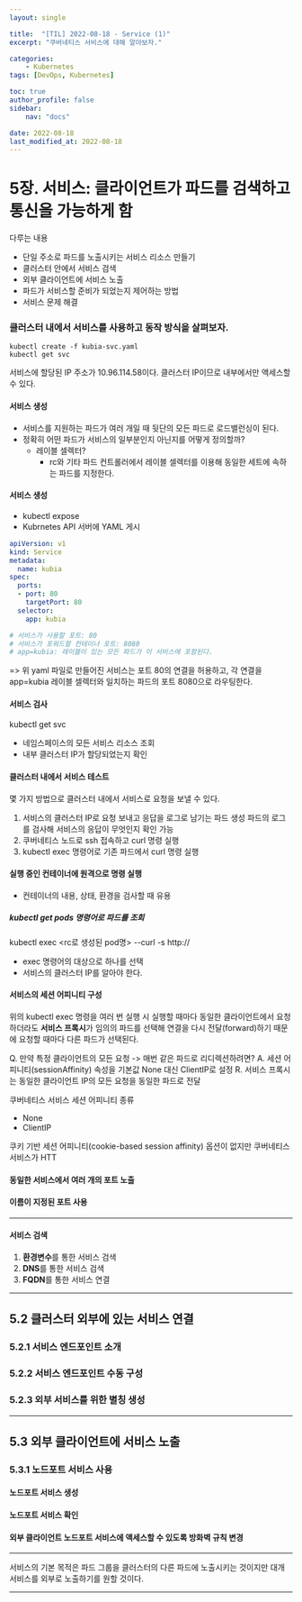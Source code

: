```yaml
---
layout: single

title:  "[TIL] 2022-08-18 - Service (1)"
excerpt: "쿠버네티스 서비스에 대해 알아보자."

categories:
    - Kubernetes
tags: [DevOps, Kubernetes]

toc: true
author_profile: false
sidebar:
    nav: "docs"

date: 2022-08-18
last_modified_at: 2022-08-18
---
```


# 5장. 서비스: 클라이언트가 파드를 검색하고 통신을 가능하게 함

다루는 내용
- 단일 주소로 파드를 노출시키는 서비스 리소스 만들기
- 클러스터 안에서 서비스 검색
- 외부 클라이언트에 서비스 노출
- 파드가 서비스할 준비가 되었는지 제어하는 방법
- 서비스 문제 해결

### 클러스터 내에서 서비스를 사용하고 동작 방식을 살펴보자.
``` shell
kubectl create -f kubia-svc.yaml
kubectl get svc
```

서비스에 할당된 IP 주소가 10.96.114.58이다.
클러스터 IP이므로 내부에서만 액세스할 수 있다.

#### 서비스 생성
- 서비스를 지원하는 파드가 여러 개일 때 뒷단의 모든 파드로 로드밸런싱이 된다.
- 정확히 어떤 파드가 서비스의 일부분인지 아닌지를 어떻게 정의할까?
  - 레이블 셀렉터? 
    - rc와 기타 파드 컨트롤러에서 레이블 셀렉터를 이용해 동일한 세트에 속하는 파드를 지정한다.

#### 서비스 생성
- kubectl expose
- Kubrnetes API 서버에 YAML 게시

``` yaml
apiVersion: v1
kind: Service
metadata:
  name: kubia
spec:
  ports:
  - port: 80
    targetPort: 80
  selector:
    app: kubia

# 서비스가 사용할 포트: 80
# 서비스가 포워드할 컨테이너 포트: 8080
# app=kubia: 레이블이 있는 모든 파드가 이 서비스에 포함된다.
```
=> 위 yaml 파일로 만들어진 서비스는 포트 80의 연결을 허용하고,
각 연결을 app=kubia 레이블 셀렉터와 일치하는 파드의 포트 8080으로 라우팅한다.


#### 서비스 검사
kubectl get svc
- 네임스페이스의 모든 서비스 리소스 조회
- 내부 클러스터 IP가 할당되었는지 확인 

#### 클러스터 내에서 서비스 테스트
몇 가지 방법으로 클러스터 내에서 서비스로 요청을 보낼 수 있다.
1. 서비스의 클러스터 IP로 요청 보내고 응답을 로그로 남기는 파드 생성
   파드의 로그를 검사해 서비스의 응답이 무엇인지 확인 가능
2. 쿠버네티스 노드로 ssh 접속하고 curl 명령 실행
3. kubectl exec 명령어로 기존 파드에서 curl 명령 실행

#### 실행 중인 컨테이너에 원격으로 명령 실행
- 컨테이너의 내용, 상태, 환경을 검사할 때 유용

##### kubectl get pods 명령어로 파드를 조회
kubectl exec <rc로 생성된 pod명> --curl -s http://<ClusterIP>
- exec 명령어의 대상으로 하나를 선택
- 서비스의 클러스터 IP를 알아야 한다.


#### 서비스의 세션 어피니티 구성
위의 kubectl exec 명령을 여러 번 실행 시
실행할 때마다 동일한 클라이언트에서 요청하더라도 **서비스 프록시**가 
임의의 파드를 선택해 연결을 다시 전달(forward)하기 때문에 요청할 때마다 다른 파드가 선택된다.

Q. 만약 특정 클라이언트의 모든 요청 -> 매번 같은 파드로 리디렉션하려면?
A. 세션 어피니티(sessionAffinity) 속성을 기본값 None 대신 ClientIP로 설정
R. 서비스 프록시는 동일한 클라이언트 IP의 모든 요청을 동일한 파드로 전달

쿠버네티스 서비스 세션 어피니티 종류
- None
- ClientIP

쿠키 기반 세션 어피니티(cookie-based session affinity) 옵션이 없지만
쿠버네티스 서비스가 HTT

#### 동일한 서비스에서 여러 개의 포트 노출

#### 이름이 지정된 포트 사용

---

#### 서비스 검색
1. **환경변수**를 통한 서비스 검색
2. **DNS**를 통한 서비스 검색
3. **FQDN**를 통한 서비스 연결

---

## 5.2 클러스터 외부에 있는 서비스 연결
### 5.2.1 서비스 엔드포인트 소개
### 5.2.2 서비스 엔드포인트 수동 구성
### 5.2.3 외부 서비스를 위한 별칭 생성

---

## 5.3 외부 클라이언트에 서비스 노출
### 5.3.1 노드포트 서비스 사용
#### 노드포트 서비스 생성
#### 노드포트 서비스 확인
#### 외부 클라이언트 노드포트 서비스에 액세스할 수 있도록 방화벽 규칙 변경

---





서비스의 기본 목적은 파드 그룹을 클러스터의 다른 파드에 노출시키는 것이지만
대개 서비스를 외부로 노출하기를 원할 것이다.


---





